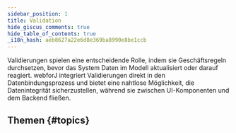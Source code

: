 ```yaml
---
sidebar_position: 1
title: Validation
hide_giscus_comments: true
hide_table_of_contents: true
_i18n_hash: aeb8627a22e6d8e369ba8990e8be1ccb
---
```

<Head>
  <style>{`
  .container {
    max-width: 65em !important;
  }
  `}</style>
</Head>

Validierungen spielen eine entscheidende Rolle, indem sie Geschäftsregeln durchsetzen, bevor das System Daten im Modell aktualisiert oder darauf reagiert. webforJ integriert Validierungen direkt in den Datenbindungsprozess und bietet eine nahtlose Möglichkeit, die Datenintegrität sicherzustellen, während sie zwischen UI-Komponenten und dem Backend fließen.

## Themen {#topics}

<DocCardList className="topics-section" />
